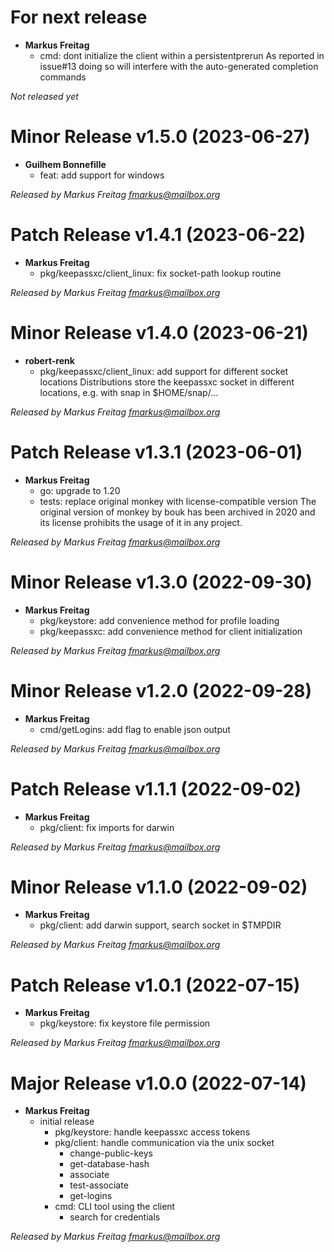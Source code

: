 # For next release
  * **Markus Freitag**
    * cmd: dont initialize the client within a persistentprerun
      As reported in issue#13 doing so will interfere with the auto-generated completion commands

*Not released yet*

# Minor Release v1.5.0 (2023-06-27)
  * **Guilhem Bonnefille**
    * feat: add support for windows

*Released by Markus Freitag <fmarkus@mailbox.org>*

# Patch Release v1.4.1 (2023-06-22)
  * **Markus Freitag**
    * pkg/keepassxc/client_linux: fix socket-path lookup routine

*Released by Markus Freitag <fmarkus@mailbox.org>*

# Minor Release v1.4.0 (2023-06-21)
  * **robert-renk**
    * pkg/keepassxc/client_linux: add support for different socket locations
      Distributions store the keepassxc socket in different locations, e.g. with snap in $HOME/snap/...

*Released by Markus Freitag <fmarkus@mailbox.org>*

# Patch Release v1.3.1 (2023-06-01)
  * **Markus Freitag**
    * go: upgrade to 1.20
    * tests: replace original monkey with license-compatible version
      The original version of monkey by bouk has been archived in 2020 and
      its license prohibits the usage of it in any project.

*Released by Markus Freitag <fmarkus@mailbox.org>*

# Minor Release v1.3.0 (2022-09-30)
  * **Markus Freitag**
    * pkg/keystore: add convenience method for profile loading
    * pkg/keepassxc: add convenience method for client initialization

*Released by Markus Freitag <fmarkus@mailbox.org>*

# Minor Release v1.2.0 (2022-09-28)
  * **Markus Freitag**
    * cmd/getLogins: add flag to enable json output

*Released by Markus Freitag <fmarkus@mailbox.org>*

# Patch Release v1.1.1 (2022-09-02)
  * **Markus Freitag**
    * pkg/client: fix imports for darwin

*Released by Markus Freitag <fmarkus@mailbox.org>*

# Minor Release v1.1.0 (2022-09-02)
  * **Markus Freitag**
    * pkg/client: add darwin support, search socket in $TMPDIR

*Released by Markus Freitag <fmarkus@mailbox.org>*

# Patch Release v1.0.1 (2022-07-15)
  * **Markus Freitag**
    * pkg/keystore: fix keystore file permission

*Released by Markus Freitag <fmarkus@mailbox.org>*

# Major Release v1.0.0 (2022-07-14)
  * **Markus Freitag**
    * initial release
      * pkg/keystore: handle keepassxc access tokens
      * pkg/client: handle communication via the unix socket
        - change-public-keys
        - get-database-hash
        - associate
        - test-associate
        - get-logins
      * cmd: CLI tool using the client
        - search for credentials

*Released by Markus Freitag <fmarkus@mailbox.org>*
